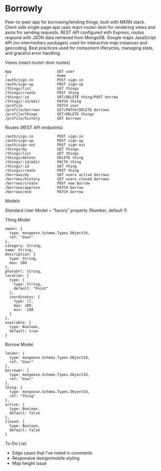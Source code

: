 # Borrowly

Peer-to-peer app for borrowing/lending things, built with MERN stack. Client side single-page app uses
react-router-dom for rendering views and axios for sending requests. REST API configured with Express, routes respond with JSON data retrieved from MongoDB. Google maps JavaScript API (no intermediary packages) used for interactive map instances and geocoding. Best practices used for component lifecycles, managing state, and graceful error handling.

Views (react-router-dom routes)

```
App                     GET user
/                       Home
/auth/sign-in           POST sign-in
/auth/sign-up           POST sign-up
/things/list            GET things
/things/create          POST thing
/things/:id             GET/DELETE thing/POST borrow
/things/:id/edit        PATCH thing
/profile                PATCH user
/profile/borrows        GET/PATCH/DELETE borrows
/profile/things         GET/DELETE things
/profile/history        GET borrows
```

Routes (REST API endpoints)

```
/auth/sign-in           POST sign-in
/auth/sign-up           POST sign-up
/auth/sign-out          POST sign-out
/things/my              GET things
/things/list            GET things
/things/delete          DELETE thing
/things/:id/edit        PACTH thing
/things/:id             GET thing
/things/create          POST thing
/borrows/my             GET users active borrows
/borrows/history        GET users closed borrows
/borrows/create         POST new borrow
/borrows/approve        PATCH borrow
/borrows/end            PATCH borrow
```

Models

Standard User Model + "favors" property (Number, default 1)

Thing Model

```
owner: {
  type: mongoose.Schema.Types.ObjectId,
  ref: "User"
},
category: String,
name: String,
description: {
  type: String,
  max: 280
},
photoUrl: String,
location: {
  type: {
    type: String,
    default: "Point"
  },
  coordinates: {
    type: [],
    max: 180,
    min: -180
  }
},
available: {
  type: Boolean,
  default: true
}
```

Borrow Model

```
lender: {
  type: mongoose.Schema.Types.ObjectId,
  ref: "User"
},
borrower: {
  type: mongoose.Schema.Types.ObjectId,
  ref: "User"
},
thing: {
  type: mongoose.Schema.Types.ObjectId,
  ref: "Thing"
},
active: {
  type: Boolean,
  default: false
},
closed: {
  type: Boolean,
  default: false
}
```

To-Do List:

- Edge cases that I've noted in comments
- Responsive design/mobile styling
- Map height issue
